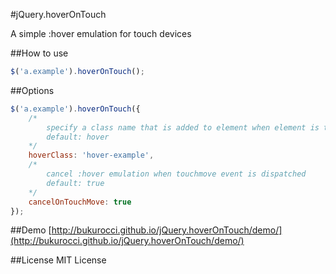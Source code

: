 #jQuery.hoverOnTouch

A simple :hover emulation for touch devices


##How to use
```javascript
$('a.example').hoverOnTouch();
```

##Options
```javascript
$('a.example').hoverOnTouch({
	/*
		specify a class name that is added to element when element is touched.
		default: hover
	*/
	hoverClass: 'hover-example',
	/*
		cancel :hover emulation when touchmove event is dispatched
		default: true
	*/
	cancelOnTouchMove: true 
});
```

##Demo
[http://bukurocci.github.io/jQuery.hoverOnTouch/demo/](http://bukurocci.github.io/jQuery.hoverOnTouch/demo/)

##License
MIT License

